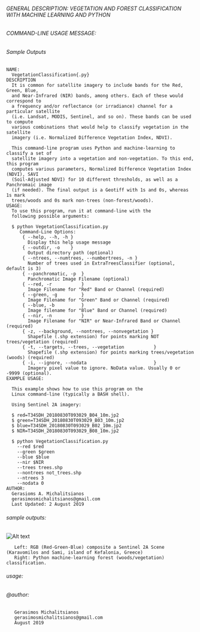 ###### GENERAL DESCRIPTION: VEGETATION AND FOREST CLASSIFICATION WITH MACHINE LEARNING AND PYTHON

       
       
       
###### COMMAND-LINE USAGE MESSAGE:
       
        
###### Sample Outputs

    NAME:
      VegetationClassification{.py}
    DESCRIPTION
      It is common for satellite imagery to include bands for the Red, Green, Blue, 
      and Near-Infrared (NIR) bands, among others. Each of these would correspond to 
      a frequency and/or reflectance (or irradiance) channel for a particular satellite 
      (i.e. Landsat, MODIS, Sentinel, and so on). These bands can be used to compute 
      various combinations that would help to classify vegetation in the satellite 
      imagery (i.e. Normalized Difference Vegetation Index, NDVI).

      This command-line program uses Python and machine-learning to classify a set of 
      satellite imagery into a vegetation and non-vegetation. To this end, this program 
      computes various parameters, Normalized Difference Vegetation Index (NDVI), SAVI 
      (Soil-Adjusted NDVI) for 10 different thresholds, as well as a Panchromaic image 
      (if needed). The final output is a Geotiff with 1s and 0s, whereas 1s mark 
      trees/woods and 0s mark non-trees (non-forest/woods).
    USAGE:
      To use this program, run it at command-line with the 
      following possible arguments:

      $ python VegetationClassification.py
         Command-Line Options:
          { --help, --h, -h }
            Display this help usage message
          { --outdir, -o    } 
            Output directory path (optional)
          { --ntrees, --numtrees, --numbertrees, -n }
            Number of trees used in ExtraTreesClassifier (optional, default is 3)
          { --panchromatic, -p  }
            Panchromatic Image Filename (optional)
          { --red, -r           }
            Image Filename for "Red" Band or Channel (required)
          { --green, -g         }
            Image Filename for "Green" Band or Channel (required)
          { --blue, -b          }
            Image filename for "Blue" Band or Channel (required)
          { --nir, -n           }
            Image Filename for "NIR" or Near-Infrared Band or Channel (required)
          { -z, --background, --nontrees, --nonvegetation }
            Shapefile (.shp extension) for points marking NOT trees/vegetation (required)
          { -t, --targets, --trees, --vegetation           }
            Shapefile (.shp extension) for points marking trees/vegetation (woods) (required)
          { -i, --ignore, --nodata                         }
            Imagery pixel value to ignore. NoData value. Usually 0 or -9999 (optional).
    EXAMPLE USAGE:

      This example shows how to use this program on the 
      Linux command-line (typically a BASH shell).

      Using Sentinel 2A imagery:
      
      $ red=T34SDH_20180830T093029_B04_10m.jp2
      $ green=T34SDH_20180830T093029_B03_10m.jp2
      $ blue=T34SDH_20180830T093029_B02_10m.jp2
      $ NIR=T34SDH_20180830T093029_B08_10m.jp2

      $ python VegetationClassification.py 
        --red $red 
        --green $green 
        --blue $blue 
        --nir $NIR
        --trees trees.shp 
        --nontrees not_trees.shp 
        --ntrees 3 
        --nodata 0
    AUTHOR: 
      Gerasioms A. Michalitsianos
      gerasimosmichalitsianos@gmail.com
      Last Updated: 2 August 2019

###### sample outputs:


![Alt text](https://i.imgur.com/JTC2v6L.png)

       Left: RGB (Red-Green-Blue) composite a Sentinel 2A Scene (Karavomilos and Sami, island of Kefalonia, Greece)
       Right: Python machine-learning forest (woods/vegetation) classification.

###### usage: 



###### @author: 
       Gerasimos Michalitsianos
       gerasimosmichalitsianos@gmail.com
       August 2019

